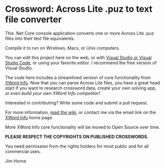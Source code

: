 # Crossword: Across Lite .puz to text file converter

This .Net Core console application converts one or more Across Lite .puz files into their text file equivalents.

Compile it to run on Windows, Macs, or Unix computers.

You can edit this project here on the web, or with [Visual Studio or Visual Studio Code](https://visualstudio.microsoft.com/), or using your favorite editor. I recommend the free version of Visual Studio.

The code here includes a streamlined version of core functionality from [XWord Info](https://www.xwordinfo.com "XWord Info"). Now that you can parse Across Lite files, you have a great head start if you want to research crossword data, create your own solving app, *or even build your own XWord Info competitor!*

Interested in contributing? Write some code and submit a pull request.

For more information, [read the wiki](https://github.com/jahorne/AcrossLiteToText/wiki "read the wiki"), or contact me via the email link on the [XWord Info](https://www.xwordinfo.com "XWord Info") home page.

More XWord Info core functionality will be moved to Open Source over time.

**PLEASE RESPECT THE COPYRIGHTS ON PUBLISHED CROSSWORDS.**

You need permission from the rights holders for most public and for all commercial uses.

Jim Horne
